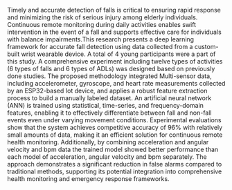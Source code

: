Timely and accurate detection of falls is critical to ensuring rapid response and minimizing the risk of
serious injury among elderly individuals. Continuous remote monitoring during daily activities enables swift
intervention in the event of a fall and supports effective care for individuals with balance impairments.This
research presents a deep learning framework for accurate fall detection using data collected from
a custom-built wrist wearable device. A total of 4 young participants were a part of this study. A
comprehensive experiment including twelve types of activities (6 types of falls and 6 types of ADLs) was
designed based on previously done studies. The proposed methodology integrated Multi-sensor data,
including accelerometer, gyroscope, and heart rate measurements collected by an ESP32-based Iot
device, and applies a robust feature extraction process to build a manually labeled dataset. An artificial
neural network (ANN) is trained using statistical, time-series, and frequency-domain features, enabling
it to effectively differentiate between fall and non-fall events even under varying movement conditions.
Experimental evaluations show that the system achieves competitive accuracy of 96% with relatively small
amounts of data, making it an efficient solution for continuous remote health monitoring. Additionally, by
combining acceleration and angular velocity and bpm data the trained model showed better performance
than each model of acceleration, angular velocity and bpm separately. The approach demonstrates a
significant reduction in false alarms compared to traditional methods, supporting its potential integration
into comprehensive health monitoring and emergency response frameworks.
